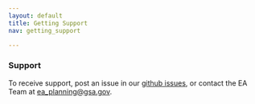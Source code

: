 ```yaml
---
layout: default
title: Getting Support
nav: getting_support

---
```

### Support

To receive support, post an issue in our [github issues](https://github.com/GSA/GSA-APIs/issues), or contact the EA Team at [ea_planning@gsa.gov](https://mail.google.com/mail/?view=cm&fs=1&to=ea_planning@gsa.gov).

<body id="getting_support"></body>